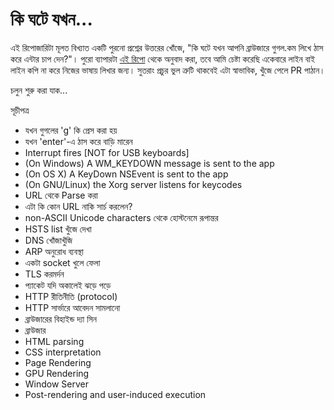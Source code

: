 # কি ঘটে যখন... 
এই রিপোজারিটা মূলত বিখ্যাত একটি পুরনো প্রশ্নের উত্তরের খোঁজে, "কি ঘটে যখন আপনি ব্রাউজারে গুগল.কম লিখে ঠাস করে এন্টার চাপ দেন?"। পুরো ব্যাপারটা [এই রিপো](https://github.com/alex/what-happens-when) থেকে অনুবাদ করা, তবে আমি চেষ্টা করেছি একেবারে লাইন বাই লাইন কপি না করে নিজের ভাষায় লিখার জন্য। সুতরাং প্রচুর ভুল ত্রুটি থাকবেই এটা স্বাভাবিক, খুঁজে পেলে PR পাঠান। 

চলুন শুরু করা যাক... 

সূচীপত্র 

- যখন গুগলের 'g' কি প্রেস করা হয় 
- যখন 'enter'-এ ঠাস করে বাড়ি মারেন  
- Interrupt fires [NOT for USB keyboards]
- (On Windows) A WM_KEYDOWN message is sent to the app
- (On OS X) A KeyDown NSEvent is sent to the app 
- (On GNU/Linux) the Xorg server listens for keycodes
- URL থেকে Parse করা 
- এটা কি কোন URL নাকি সার্চ করলেন? 
- non-ASCII Unicode characters থেকে হোস্টনেমে রূপান্তর 
- HSTS list খুঁজে দেখা 
- DNS খোঁজাখুঁজি 
- ARP অনুরোধ ব্যবস্থা 
- একটা socket খুলে ফেলা 
- TLS করমর্দন
- প্যাকেট যদি অকালেই ঝড়ে পড়ে 
- HTTP রীতিনীতি (protocol)  
- HTTP সার্ভারে আবেদন সামলানো 
- ব্রাউজারের বিহাইন্ড দ্যা সিন 
- ব্রাউজার 
- HTML parsing
- CSS interpretation
- Page Rendering
- GPU Rendering
- Window Server
- Post-rendering and user-induced execution
